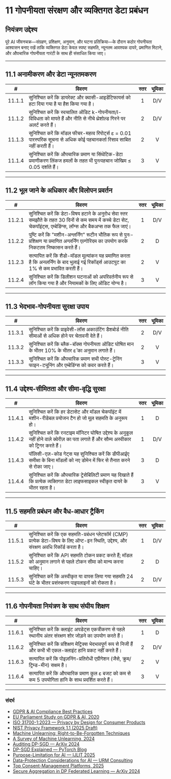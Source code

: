 # 11 गोपनीयता संरक्षण और व्यक्तिगत डेटा प्रबंधन

## नियंत्रण उद्देश्य

पूरे AI जीवनचक्र—संग्रहण, प्रशिक्षण, अनुमान, और घटना प्रतिक्रिया—के दौरान कठोर गोपनीयता आश्वासन बनाए रखें ताकि व्यक्तिगत डेटा केवल स्पष्ट सहमति, न्यूनतम आवश्यक दायरे, प्रमाणित मिटाने, और औपचारिक गोपनीयता गारंटी के साथ ही संसाधित किया जाए।

---

## 11.1 अनामीकरण और डेटा न्यूनतमकरण

|   #    | विवरण                                                                                                                  | स्तर | भूमिका |
| :----: | ---------------------------------------------------------------------------------------------------------------------- | :--: | :----: |
| 11.1.1 | सुनिश्चित करें कि डायरेक्ट और क्वासी-आइडेंटिफायर्स को हटा दिया गया है या हैश किया गया है।                              |  1   |  D/V   |
| 11.1.2 | सुनिश्चित करें कि स्वचालित ऑडिट k-गोपनीयता/l-विविधता को मापते हैं और नीति से नीचे थ्रेशोल्ड गिरने पर अलर्ट करते हैं।   |  2   |  D/V   |
| 11.1.3 | सुनिश्चित करें कि मॉडल फीचर-महत्व रिपोर्ट्स ε = 0.01 पारस्परिक सूचना से अधिक कोई पहचानकर्ता रिसाव साबित नहीं करती हैं। |  2   |   V    |
| 11.1.4 | सुनिश्चित करें कि औपचारिक प्रमाण या सिंथेटिक-डेटा प्रमाणीकरण लिंकज हमलों के तहत भी पुनःपहचान जोखिम ≤ 0.05 दर्शाते हैं। |  3   |   V    |

---

## 11.2 भूल जाने के अधिकार और विलोपन प्रवर्तन

|   #    | विवरण                                                                                                                                                             | स्तर | भूमिका |
| :----: | ----------------------------------------------------------------------------------------------------------------------------------------------------------------- | :--: | :----: |
| 11.2.1 | सुनिश्चित करें कि डेटा-विषय हटाने के अनुरोध सेवा स्तर समझौते के तहत 30 दिनों से कम समय में कच्चे डेटा सेट, चेकपॉइंट्स, एम्बेडिंग्स, लॉग्स और बैकअप्स तक फैल जाएं। |  1   |  D/V   |
| 11.2.2 | पुष्टि करें कि "मशीन-अन्‍लर्निंग" रूटीन भौतिक रूप से पुनः-प्रशिक्षण या प्रमाणित अन्‍लर्निंग एल्गोरिदम का उपयोग करके निकटतम निष्कासन करते हैं।                     |  2   |   D    |
| 11.2.3 | सत्यापित करें कि शैडो-मॉडल मूल्यांकन यह प्रमाणित करता है कि अनलर्निंग के बाद भुलाई गई रिकॉर्ड्स आउटपुट का 1% से कम प्रभावित करती हैं।                             |  2   |   V    |
| 11.2.4 | सुनिश्चित करें कि डिलीशन घटनाओं को अपरिवर्तनीय रूप से लॉग किया गया है और नियामकों के लिए ऑडिट योग्य है।                                                           |  3   |   V    |

---

## 11.3 भेदभाव-गोपनीयता सुरक्षा उपाय

|   #    | विवरण                                                                                             | स्तर | भूमिका |
| :----: | ------------------------------------------------------------------------------------------------- | :--: | :----: |
| 11.3.1 | सुनिश्चित करें कि प्राइवेसी-लॉस अकाउंटिंग डैशबोर्ड नीति सीमाओं से अधिक होने पर चेतावनी देते हैं।  |  2   |  D/V   |
| 11.3.2 | सुनिश्चित करें कि ब्लैक-बॉक्स गोपनीयता ऑडिट घोषित मान के भीतर 10% के भीतर ε̂ का अनुमान लगाते हैं। |  2   |   V    |
| 11.3.3 | सुनिश्चित करें कि औपचारिक प्रमाण सभी पोस्ट-ट्रेनिंग फाइन-ट्यूनिंग और एम्बेडिंग्स को कवर करते हैं। |  3   |   V    |

---

## 11.4 उद्देश्य-सीमितता और सीमा-वृद्धि सुरक्षा

|   #    | विवरण                                                                                                                                   | स्तर | भूमिका |
| :----: | --------------------------------------------------------------------------------------------------------------------------------------- | :--: | :----: |
| 11.4.1 | सुनिश्चित करें कि हर डेटासेट और मॉडल चेकपॉइंट में मशीन-रीडेबल प्रयोजन टैग हो जो मूल सहमति के अनुरूप हो।                                 |  1   |   D    |
| 11.4.2 | सुनिश्चित करें कि रनटाइम मॉनिटर घोषित उद्देश्य के अनुकूल नहीं होने वाले क्वेरीज़ का पता लगाते हैं और सौम्य अस्वीकार को ट्रिगर करते हैं। |  1   |  D/V   |
| 11.4.3 | पॉलिसी-एज़-कोड गेट्स यह सुनिश्चित करें कि डीपीआईए समीक्षा के बिना मॉडलों को नए डोमेन में फिर से तैनात करने से रोका जाए।                 |  3   |   D    |
| 11.4.4 | सुनिश्चित करें कि औपचारिक ट्रेसेबिलिटी प्रमाण यह दिखाते हैं कि प्रत्येक व्यक्तिगत डेटा लाइफसाइकल स्वीकृत दायरे के भीतर रहता है।         |  3   |   V    |

---

## 11.5 सहमति प्रबंधन और वैध-आधार ट्रैकिंग

|   #    | विवरण                                                                                                                                    | स्तर | भूमिका |
| :----: | ---------------------------------------------------------------------------------------------------------------------------------------- | :--: | :----: |
| 11.5.1 | सुनिश्चित करें कि एक सहमति-प्रबंधन प्लेटफॉर्म (CMP) प्रत्येक डेटा-विषय के लिए ऑप्ट-इन स्थिति, उद्देश्य, और संरक्षण अवधि रिकॉर्ड करता है। |  1   |  D/V   |
| 11.5.2 | सुनिश्चित करें कि API सहमति टोकन प्रकट करते हैं; मॉडल को अनुमान लगाने से पहले टोकन सीमा को मान्य करना चाहिए।                             |  2   |   D    |
| 11.5.3 | सुनिश्चित करें कि अस्वीकृत या वापस लिया गया सहमति 24 घंटे के भीतर प्रसंस्करण पाइपलाइनों को रोकता है।                                     |  2   |  D/V   |

---

## 11.6 गोपनीयता नियंत्रण के साथ संघीय शिक्षण

|   #    | विवरण                                                                                                             | स्तर | भूमिका |
| :----: | ----------------------------------------------------------------------------------------------------------------- | :--: | :----: |
| 11.6.1 | सुनिश्चित करें कि क्लाइंट अपडेट्स एकत्रीकरण से पहले स्थानीय अंतर संरक्षण शोर जोड़ने का उपयोग करते हैं।            |  1   |   D    |
| 11.6.2 | सुनिश्चित करें कि प्रशिक्षण मेट्रिक्स भेदभावपूर्ण रूप से निजी हैं और कभी भी एकल-क्लाइंट हानि प्रकट नहीं करते हैं। |  2   |  D/V   |
| 11.6.3 | सत्यापित करें कि पोइज़निंग-प्रतिरोधी एग्रीगेशन (जैसे, क्रुम/ट्रिम्ड-मीन) सक्षम है।                                |  2   |   V    |
| 11.6.4 | सत्यापित करें कि औपचारिक प्रमाण कुल ε बजट को कम से कम 5 उपयोगिता हानि के साथ प्रदर्शित करते हैं।                  |  3   |   V    |

---

### संदर्भ

* [GDPR & AI Compliance Best Practices](https://www.exabeam.com/explainers/gdpr-compliance/the-intersection-of-gdpr-and-ai-and-6-compliance-best-practices/)
* [EU Parliament Study on GDPR & AI, 2020](https://www.europarl.europa.eu/RegData/etudes/STUD/2020/641530/EPRS_STU%282020%29641530_EN.pdf)
* [ISO 31700-1:2023 — Privacy by Design for Consumer Products](https://www.iso.org/standard/84977.html)
* [NIST Privacy Framework 1.1 (2025 Draft)](https://www.nist.gov/privacy-framework)
* [Machine Unlearning: Right-to-Be-Forgotten Techniques](https://www.kaggle.com/code/tamlhp/machine-unlearning-the-right-to-be-forgotten)
* [A Survey of Machine Unlearning, 2024](https://arxiv.org/html/2209.02299v6)
* [Auditing DP-SGD — ArXiv 2024](https://arxiv.org/html/2405.14106v4)
* [DP-SGD Explained — PyTorch Blog](https://medium.com/pytorch/differential-privacy-series-part-1-dp-sgd-algorithm-explained-12512c3959a3)
* [Purpose-Limitation for AI — IJLIT 2025](https://academic.oup.com/ijlit/article/doi/10.1093/ijlit/eaaf003/8121663)
* [Data-Protection Considerations for AI — URM Consulting](https://www.urmconsulting.com/blog/data-protection-considerations-for-artificial-intelligence-ai)
* [Top Consent-Management Platforms, 2025](https://www.enzuzo.com/blog/best-consent-management-platforms)
* [Secure Aggregation in DP Federated Learning — ArXiv 2024](https://arxiv.org/abs/2407.19286)

